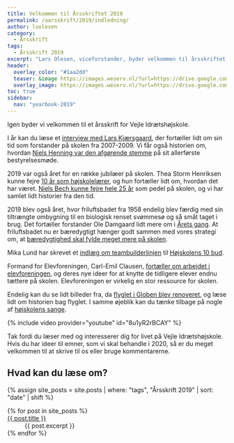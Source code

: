 ```yaml
---
title: Velkommen til Årsskriftet 2019
permalink: /aarsskrift/2019/indledning/
author: lsolesen
category:
  - Årsskrift
tags:
  - Årsskrift 2019
excerpt: "Lars Olesen, viceforstander, byder velkommen til årsskriftet og fortæller lidt om indholdet i årsskriftet."
header:
  overlay_color: "#1aa2dd"
  teaser: &image https://images.weserv.nl/?url=https://drive.google.com/uc?id=1fz50QBUxsqp6fq-DYbAI3jmF8Y_W0CjN&w=300
  overlay_image: https://images.weserv.nl/?url=https://drive.google.com/uc?id=1fz50QBUxsqp6fq-DYbAI3jmF8Y_W0CjN&w=2000
toc: true
sidebar:
  nav: "yearbook-2019"
---
```


Igen byder vi velkommen til et årsskrift for Vejle Idrætshøjskole.

I år kan du læse et [interview med Lars Kjærsgaard](/aarsskrift/2019/fokus-vaerdier-overlevelse/), der fortæller lidt om sin tid som forstander på skolen fra 2007-2009. Vi får også historien om, hvordan [Niels Henning var den afgørende stemme](/aarsskrift/2019/globen/) på sit allerførste bestyrelsesmøde.

2019 var også året for en række jubilæer på skolen. Thea Storm Henriksen kunne fejre [10 år som højskolelærer](/aarsskrift/2019/thea-henriksen/), og hun fortæller lidt om, hvordan det har været. [Niels Bech kunne fejre hele 25 år](/aarsskrift/2019/niels-beck-jubilaeum/) som pedel på skolen, og vi har samlet lidt historier fra den tid.

2019 blev også året, hvor friluftsbadet fra 1958 endelig blev færdig med sin tiltrængte ombygning til en biologisk renset svømmesø og så småt taget i brug. Det fortæller forstander Ole Damgaard lidt mere om i [Årets gang](/aarsskrift/2019/dagbog/). At friluftsbadet nu er bæredygtigt hænger godt sammen med vores strategi om, at [bæredygtighed skal fylde meget mere på skolen](/aarsskrift/2019/baeredygtighed/).

Mika Lund har skrevet et [indlæg om teambuilderlinjen](/aarsskrift/2019/teambuilder-loeser-aegte-opgaver/) til [Højskolens 10 bud](https://www.partner-ads.com/dk/klikbanner.php?partnerid=28187&bannerid=43264&htmlurl=https://www.saxo.com/dk/products/search?query=h%C3%B8jskolens+10+bud).

Formand for Elevforeningen, Carl-Emil Clausen, [fortæller om arbejdet i elevforeningen](/aarsskrift/2019/elevforeningen/), og deres nye ideer for at knytte de tidligere elever endnu tættere på skolen. Elevforeningen er virkelig en stor ressource for skolen.

Endelig kan du se lidt billeder fra, da [flyglet i Globen blev renoveret](/aarsskrift/2019/flygel/), og læse lidt om historien bag flyglet. I samme øjeblik kan du tænke tilbage på nogle af [højskolens sange](/sange/).

{% include video provider="youtube" id="8u1yR2rBCAY" %}

Tak fordi du læser med og interesserer dig for livet på Vejle Idrætshøjskole. Hvis du har ideer til emner, som vi skal behandle i 2020, så er du meget velkommen til at skrive til os eller bruge kommentarerne.

## Hvad kan du læse om?

{% assign site_posts = site.posts | where: "tags", "Årsskrift 2019" | sort: "date" | shift %}

<dl>
{% for post in site_posts %}
  <dt><a href="{{ post.url | relative_url }}" rel="permalink">{{ post.title }}</a></dt>
  <dd>{{ post.excerpt }}</dd>
{% endfor %}
</dl>
